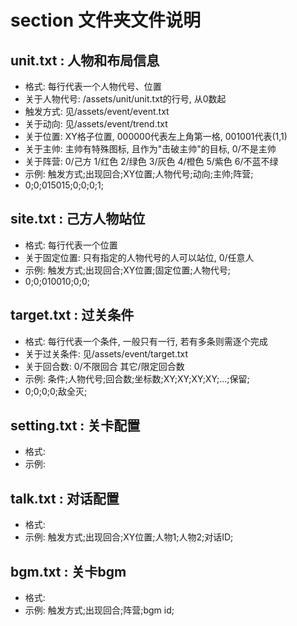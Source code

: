 # section 文件夹文件说明

## unit.txt : 人物和布局信息

* 格式: 每行代表一个人物代号、位置
* 关于人物代号: /assets/unit/unit.txt的行号, 从0数起
* 触发方式: 见/assets/event/event.txt
* 关于动向: 见/assets/event/trend.txt
* 关于位置: XY格子位置, 000000代表左上角第一格, 001001代表(1,1)
* 关于主帅: 主帅有特殊图标, 且作为"击破主帅"的目标, 0/不是主帅
* 关于阵营: 0/己方 1/红色 2/绿色 3/灰色 4/橙色 5/紫色 6/不蓝不绿
* 示例: 触发方式;出现回合;XY位置;人物代号;动向;主帅;阵营;
* 0;0;015015;0;0;0;1;

## site.txt : 己方人物站位

* 格式: 每行代表一个位置
* 关于固定位置: 只有指定的人物代号的人可以站位, 0/任意人
* 示例: 触发方式;出现回合;XY位置;固定位置;人物代号;
* 0;0;010010;0;0;

## target.txt : 过关条件

* 格式: 每行代表一个条件, 一般只有一行, 若有多条则需逐个完成
* 关于过关条件: 见/assets/event/target.txt
* 关于回合数: 0/不限回合 其它/限定回合数
* 示例: 条件;人物代号;回合数;坐标数;XY;XY;XY;XY;...;保留;
* 0;0;0;0;敌全灭;

## setting.txt : 关卡配置

* 格式:
* 示例:

## talk.txt : 对话配置

* 格式:
* 示例: 触发方式;出现回合;XY位置;人物1;人物2;对话ID;

## bgm.txt : 关卡bgm

* 格式: 
* 示例: 触发方式;出现回合;阵营;bgm id;


